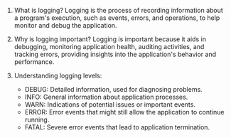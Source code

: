 1. What is logging?
   Logging is the process of recording information about a program's execution, such as events, errors, and operations, to help monitor and debug the application.

2. Why is logging important?
   Logging is important because it aids in debugging, monitoring application health, auditing activities, and tracking errors, providing insights into the application's behavior and performance.

3. Understanding logging levels:
   - DEBUG: Detailed information, used for diagnosing problems.
   - INFO: General information about application processes.
   - WARN: Indications of potential issues or important events.
   - ERROR: Error events that might still allow the application to continue running.
   - FATAL: Severe error events that lead to application termination.
